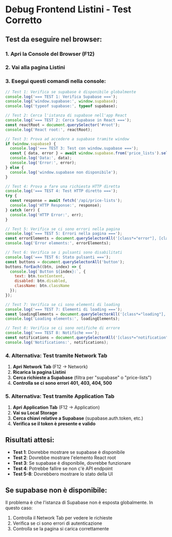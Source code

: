 # Debug Frontend Listini - Test Corretto

## Test da eseguire nel browser:

### 1. Apri la Console del Browser (F12)
### 2. Vai alla pagina Listini
### 3. Esegui questi comandi nella console:

```javascript
// Test 1: Verifica se supabase è disponibile globalmente
console.log('=== TEST 1: Verifica Supabase ===');
console.log('window.supabase:', window.supabase);
console.log('typeof supabase:', typeof supabase);

// Test 2: Cerca l'istanza di supabase nell'app React
console.log('=== TEST 2: Cerca Supabase in React ===');
const reactRoot = document.querySelector('#root');
console.log('React root:', reactRoot);

// Test 3: Prova ad accedere a supabase tramite window
if (window.supabase) {
  console.log('=== TEST 3: Test con window.supabase ===');
  const { data, error } = await window.supabase.from('price_lists').select('*').limit(1);
  console.log('Data:', data);
  console.log('Error:', error);
} else {
  console.log('window.supabase non disponibile');
}

// Test 4: Prova a fare una richiesta HTTP diretta
console.log('=== TEST 4: Test HTTP diretto ===');
try {
  const response = await fetch('/api/price-lists');
  console.log('HTTP Response:', response);
} catch (err) {
  console.log('HTTP Error:', err);
}

// Test 5: Verifica se ci sono errori nella pagina
console.log('=== TEST 5: Errori nella pagina ===');
const errorElements = document.querySelectorAll('[class*="error"], [class*="Error"]');
console.log('Error elements:', errorElements);

// Test 6: Verifica se i pulsanti sono disabilitati
console.log('=== TEST 6: Stato pulsanti ===');
const buttons = document.querySelectorAll('button');
buttons.forEach((btn, index) => {
  console.log(`Button ${index}:`, {
    text: btn.textContent,
    disabled: btn.disabled,
    className: btn.className
  });
});

// Test 7: Verifica se ci sono elementi di loading
console.log('=== TEST 7: Elementi di loading ===');
const loadingElements = document.querySelectorAll('[class*="loading"], [class*="Loading"], [class*="spinner"]');
console.log('Loading elements:', loadingElements);

// Test 8: Verifica se ci sono notifiche di errore
console.log('=== TEST 8: Notifiche ===');
const notifications = document.querySelectorAll('[class*="notification"], [class*="toast"], [class*="alert"]');
console.log('Notifications:', notifications);
```

### 4. Alternativa: Test tramite Network Tab

1. **Apri Network Tab** (F12 → Network)
2. **Ricarica la pagina Listini**
3. **Cerca richieste a Supabase** (filtra per "supabase" o "price-lists")
4. **Controlla se ci sono errori 401, 403, 404, 500**

### 5. Alternativa: Test tramite Application Tab

1. **Apri Application Tab** (F12 → Application)
2. **Vai su Local Storage**
3. **Cerca chiavi relative a Supabase** (supabase.auth.token, etc.)
4. **Verifica se il token è presente e valido**

## Risultati attesi:
- **Test 1**: Dovrebbe mostrare se supabase è disponibile
- **Test 2**: Dovrebbe mostrare l'elemento React root
- **Test 3**: Se supabase è disponibile, dovrebbe funzionare
- **Test 4**: Potrebbe fallire se non c'è API endpoint
- **Test 5-8**: Dovrebbero mostrare lo stato della UI

## Se supabase non è disponibile:
Il problema è che l'istanza di Supabase non è esposta globalmente. In questo caso:
1. Controlla il Network Tab per vedere le richieste
2. Verifica se ci sono errori di autenticazione
3. Controlla se la pagina si carica correttamente
